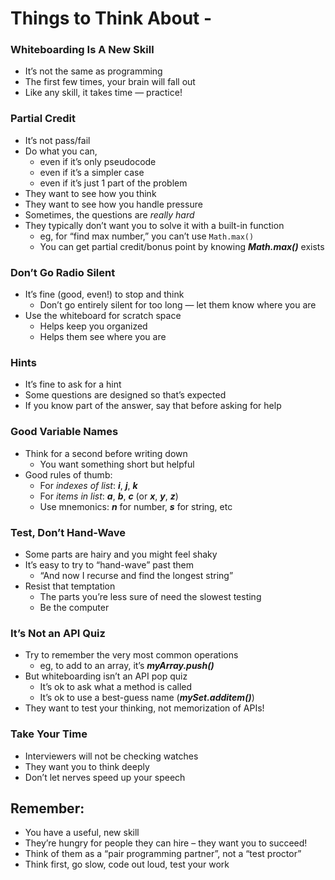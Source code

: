 # Things to Think About -

### Whiteboarding Is A New Skill
- It’s not the same as programming
- The first few times, your brain will fall out
- Like any skill, it takes time — practice!

### Partial Credit
- It’s not pass/fail
- Do what you can,
    - even if it’s only pseudocode
    - even if it’s a simpler case
    - even if it’s just 1 part of the problem
- They want to see how you think
- They want to see how you handle pressure
- Sometimes, the questions are *really hard*
- They typically don’t want you to solve it with a built-in function
    - eg, for “find max number,” you can’t use `Math.max()`
    - You can get partial credit/bonus point by knowing ***Math.max()*** exists

### Don’t Go Radio Silent
- It’s fine (good, even!) to stop and think
    - Don’t go entirely silent for too long — let them know where you are
- Use the whiteboard for scratch space
    - Helps keep you organized
    - Helps them see where you are

### Hints
- It’s fine to ask for a hint
- Some questions are designed so that’s expected
- If you know part of the answer, say that before asking for help

### Good Variable Names
- Think for a second before writing down
    - You want something short but helpful
- Good rules of thumb:
    - For *indexes of list*: ***i***, ***j***, ***k***
    - For *items in list*: ***a***, ***b***, ***c*** (or ***x***, ***y***, ***z***)
    - Use mnemonics: ***n*** for number, ***s*** for string, etc

### Test, Don’t Hand-Wave
- Some parts are hairy and you might feel shaky
- It’s easy to try to “hand-wave” past them
    - “And now I recurse and find the longest string”
- Resist that temptation
    - The parts you’re less sure of need the slowest testing
    - Be the computer

### It’s Not an API Quiz
- Try to remember the very most common operations
    - eg, to add to an array, it’s ***myArray.push()***
- But whiteboarding isn’t an API pop quiz
    - It’s ok to ask what a method is called
    - It’s ok to use a best-guess name (***mySet.additem()***)
- They want to test your thinking, not memorization of APIs!

### Take Your Time
- Interviewers will not be checking watches
- They want you to think deeply
- Don’t let nerves speed up your speech

## Remember:

- You have a useful, new skill
- They’re hungry for people they can hire – they want you to succeed!
- Think of them as a “pair programming partner”, not a “test proctor”
- Think first, go slow, code out loud, test your work
